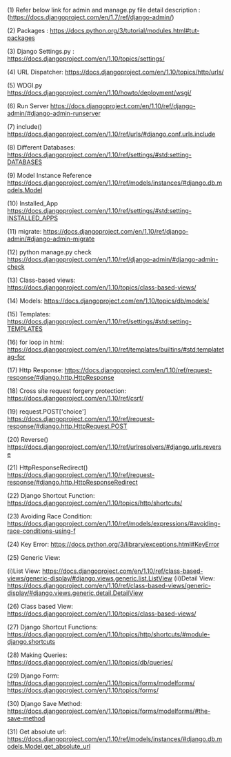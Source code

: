 (1)
Refer below link for admin and manage.py file detail description :
(https://docs.djangoproject.com/en/1.7/ref/django-admin/)

(2)
Packages :
https://docs.python.org/3/tutorial/modules.html#tut-packages

(3)
Django Settings.py :
https://docs.djangoproject.com/en/1.10/topics/settings/

(4)
URL Dispatcher:
https://docs.djangoproject.com/en/1.10/topics/http/urls/

(5)
WDGI.py
https://docs.djangoproject.com/en/1.10/howto/deployment/wsgi/

(6)
Run Server
https://docs.djangoproject.com/en/1.10/ref/django-admin/#django-admin-runserver

(7)
include()
https://docs.djangoproject.com/en/1.10/ref/urls/#django.conf.urls.include

(8)
Different Databases:
https://docs.djangoproject.com/en/1.10/ref/settings/#std:setting-DATABASES

(9)
Model Instance Reference
https://docs.djangoproject.com/en/1.10/ref/models/instances/#django.db.models.Model

(10)
Installed_App
https://docs.djangoproject.com/en/1.10/ref/settings/#std:setting-INSTALLED_APPS

(11)
migrate:
https://docs.djangoproject.com/en/1.10/ref/django-admin/#django-admin-migrate

(12)
python manage.py check
https://docs.djangoproject.com/en/1.10/ref/django-admin/#django-admin-check

(13)
Class-based views:
https://docs.djangoproject.com/en/1.10/topics/class-based-views/

(14)
Models:
https://docs.djangoproject.com/en/1.10/topics/db/models/

(15)
Templates:
https://docs.djangoproject.com/en/1.10/ref/settings/#std:setting-TEMPLATES

(16)
for loop in html:
https://docs.djangoproject.com/en/1.10/ref/templates/builtins/#std:templatetag-for

(17)
Http Response:
https://docs.djangoproject.com/en/1.10/ref/request-response/#django.http.HttpResponse

(18)
Cross site request forgery protection:
https://docs.djangoproject.com/en/1.10/ref/csrf/

(19)
request.POST['choice']
https://docs.djangoproject.com/en/1.10/ref/request-response/#django.http.HttpRequest.POST

(20)
Reverse()
https://docs.djangoproject.com/en/1.10/ref/urlresolvers/#django.urls.reverse

(21)
HttpResponseRedirect()
https://docs.djangoproject.com/en/1.10/ref/request-response/#django.http.HttpResponseRedirect

(22)
Django Shortcut Function:
https://docs.djangoproject.com/en/1.10/topics/http/shortcuts/

(23)
Avoiding Race Condition:
https://docs.djangoproject.com/en/1.10/ref/models/expressions/#avoiding-race-conditions-using-f

(24)
Key Error:
https://docs.python.org/3/library/exceptions.html#KeyError

(25)
Generic View:

(i)List View:
https://docs.djangoproject.com/en/1.10/ref/class-based-views/generic-display/#django.views.generic.list.ListView
(ii)Detail View:
https://docs.djangoproject.com/en/1.10/ref/class-based-views/generic-display/#django.views.generic.detail.DetailView

(26)
Class based View:
https://docs.djangoproject.com/en/1.10/topics/class-based-views/

(27)
Django Shortcut Functions:
https://docs.djangoproject.com/en/1.10/topics/http/shortcuts/#module-django.shortcuts

(28)
Making Queries:
https://docs.djangoproject.com/en/1.10/topics/db/queries/

(29)
Django Form:
https://docs.djangoproject.com/en/1.10/topics/forms/modelforms/
https://docs.djangoproject.com/en/1.10/topics/forms/

(30)
Django Save Method:
https://docs.djangoproject.com/en/1.10/topics/forms/modelforms/#the-save-method

(31)
Get absolute url:
https://docs.djangoproject.com/en/1.10/ref/models/instances/#django.db.models.Model.get_absolute_url